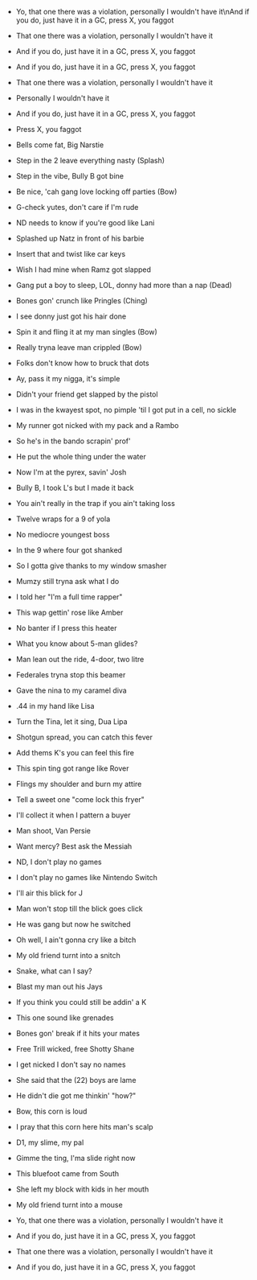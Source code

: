 - Yo, that one there was a violation, personally I wouldn't have it\nAnd if you do, just have it in a GC, press X, you faggot
- That one there was a violation, personally I wouldn't have it
- And if you do, just have it in a GC, press X, you faggot
- And if you do, just have it in a GC, press X, you faggot
- That one there was a violation, personally I wouldn't have it
- Personally I wouldn't have it
- And if you do, just have it in a GC, press X, you faggot
- Press X, you faggot

- Bells come fat, Big Narstie
- Step in the 2 leave everything nasty (Splash)
- Step in the vibe, Bully B got bine
- Be nice, 'cah gang love locking off parties (Bow)
- G-check yutes, don't care if I'm rude
- ND needs to know if you're good like Lani
- Splashed up Natz in front of his barbie
- Insert that and twist like car keys
- Wish I had mine when Ramz got slapped
- Gang put a boy to sleep, LOL, donny had more than a nap (Dead)
- Bones gon' crunch like Pringles (Ching)
- I see donny just got his hair done
- Spin it and fling it at my man singles (Bow)
- Really tryna leave man crippled (Bow)
- Folks don't know how to bruck that dots
- Ay, pass it my nigga, it's simple
- Didn't your friend get slapped by the pistol
- I was in the kwayest spot, no pimple 'til I got put in a cell, no sickle

- My runner got nicked with my pack and a Rambo
- So he's in the bando scrapin' prof'
- He put the whole thing under the water
- Now I'm at the pyrex, savin' Josh
- Bully B, I took L's but I made it back
- You ain't really in the trap if you ain't taking loss
- Twelve wraps for a 9 of yola
- No mediocre youngest boss
- In the 9 where four got shanked
- So I gotta give thanks to my window smasher
- Mumzy still tryna ask what I do
- I told her "I'm a full time rapper"

- This wap gettin' rose like Amber
- No banter if I press this heater
- What you know about 5-man glides?
- Man lean out the ride, 4-door, two litre
- Federales tryna stop this beamer
- Gave the nina to my caramel diva
- .44 in my hand like Lisa
- Turn the Tina, let it sing, Dua Lipa
- Shotgun spread, you can catch this fever
- Add thems K's you can feel this fire
- This spin ting got range like Rover
- Flings my shoulder and burn my attire
- Tell a sweet one "come lock this fryer"
- I'll collect it when I pattern a buyer
- Man shoot, Van Persie
- Want mercy? Best ask the Messiah

- ND, I don't play no games
- I don't play no games like Nintendo Switch
- I'll air this blick for J
- Man won't stop till the blick goes click
- He was gang but now he switched
- Oh well, I ain't gonna cry like a bitch
- My old friend turnt into a snitch
- Snake, what can I say?
- Blast my man out his Jays
- If you think you could still be addin' a K
- This one sound like grenades
- Bones gon' break if it hits your mates
- Free Trill wicked, free Shotty Shane
- I get nicked I don't say no names
- She said that the (22) boys are lame
- He didn't die got me thinkin' "how?"
- Bow, this corn is loud
- I pray that this corn here hits man's scalp
- D1, my slime, my pal
- Gimme the ting, I'ma slide right now
- This bluefoot came from South
- She left my block with kids in her mouth
- My old friend turnt into a mouse

- Yo, that one there was a violation, personally I wouldn't have it
- And if you do, just have it in a GC, press X, you faggot
- That one there was a violation, personally I wouldn't have it
- And if you do, just have it in a GC, press X, you faggot
